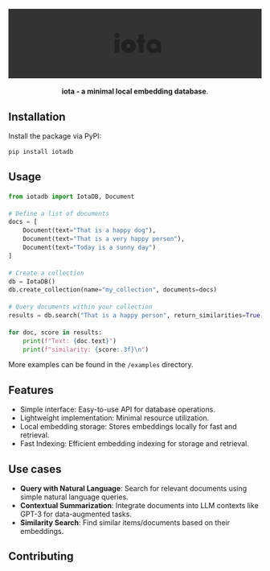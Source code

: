 <p align="center">
  <img src="assets/iota.png" alt="Iota logo">
</p>

<p align="center">
    <b>iota - a minimal local embedding database</b>. <br />
</p>

## Installation

Install the package via PyPI:

```bash
pip install iotadb
```

## Usage

```python
from iotadb import IotaDB, Document

# Define a list of documents
docs = [
    Document(text="That is a happy dog"),
    Document(text="That is a very happy person"),
    Document(text="Today is a sunny day")
]

# Create a collection
db = IotaDB()
db.create_collection(name="my_collection", documents=docs)

# Query documents within your collection
results = db.search("That is a happy person", return_similarities=True)

for doc, score in results:
    print(f"Text: {doc.text}")
    print(f"similarity: {score:.3f}\n")
```

More examples can be found in the `/examples` directory.

## Features

- Simple interface: Easy-to-use API for database operations.
- Lightweight implementation: Minimal resource utilization.
- Local embedding storage: Stores embeddings locally for fast and retrieval.
- Fast Indexing: Efficient embedding indexing for storage and retrieval.

## Use cases

- **Query with Natural Language**: Search for relevant documents using simple natural language queries.
- **Contextual Summarization**: Integrate documents into LLM contexts like GPT-3 for data-augmented tasks.
- **Similarity Search**: Find similar items/documents based on their embeddings.

## Contributing
